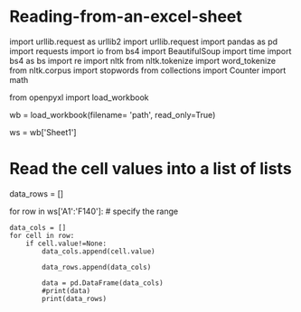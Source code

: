 # Reading-from-an-excel-sheet
import urllib.request as urllib2
import urllib.request
import pandas as pd
import requests
import io 
from bs4 import BeautifulSoup
import time
import bs4 as bs
import re
import nltk
from nltk.tokenize import word_tokenize
from nltk.corpus import stopwords 
from collections import Counter
import math

from openpyxl import load_workbook

wb = load_workbook(filename= 'path', 
                   read_only=True)

ws = wb['Sheet1']

# Read the cell values into a list of lists

data_rows = []

for row in ws['A1':'F140']: # specify the range
    
    data_cols = []
    for cell in row:
        if cell.value!=None:
            data_cols.append(cell.value)
            
            data_rows.append(data_cols)
           
            data = pd.DataFrame(data_cols)
            #print(data)
            print(data_rows)     
